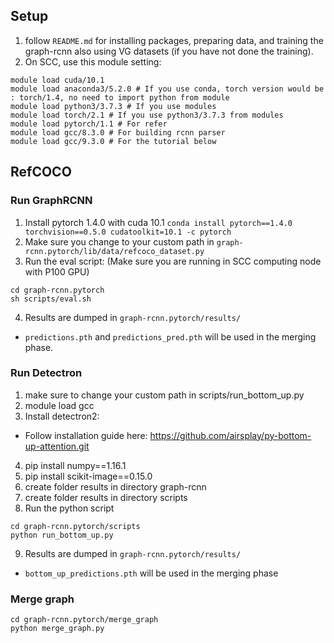 ## Setup


1. follow `README.md` for installing packages, preparing data, and training the graph-rcnn also using VG datasets (if you have not done the training).
2. On SCC, use this module setting:
```
module load cuda/10.1
module load anaconda3/5.2.0 # If you use conda, torch version would be : torch/1.4, no need to import python from module
module load python3/3.7.3 # If you use modules
module load torch/2.1 # If you use python3/3.7.3 from modules
module load pytorch/1.1 # For refer
module load gcc/8.3.0 # For building rcnn parser
module load gcc/9.3.0 # For the tutorial below
```

## RefCOCO
### Run GraphRCNN
1. Install pytorch 1.4.0 with cuda 10.1 `conda install pytorch==1.4.0 torchvision==0.5.0 cudatoolkit=10.1 -c pytorch` 
2. Make sure you change to your custom path in `graph-rcnn.pytorch/lib/data/refcoco_dataset.py`
3. Run the eval script: (Make sure you are running in SCC computing node with P100 GPU)
```
cd graph-rcnn.pytorch
sh scripts/eval.sh
```
4. Results are dumped in `graph-rcnn.pytorch/results/`
  - `predictions.pth` and `predictions_pred.pth` will be used in the merging phase.

### Run Detectron
1. make sure to change your custom path in scripts/run_bottom_up.py
2. module load gcc
3. Install detectron2: 
  - Follow installation guide here: https://github.com/airsplay/py-bottom-up-attention.git
4. pip install numpy==1.16.1
5. pip install scikit-image==0.15.0
6. create folder results in directory graph-rcnn
7. create folder results in directory scripts
8. Run the python script
```
cd graph-rcnn.pytorch/scripts
python run_bottom_up.py
```
9. Results are dumped in `graph-rcnn.pytorch/results/`
  - `bottom_up_predictions.pth` will be used in the merging phase

### Merge graph
```
cd graph-rcnn.pytorch/merge_graph
python merge_graph.py
```
